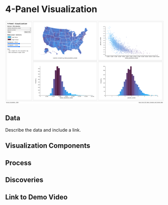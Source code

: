 # 4-Panel Visualization

![4-Panel Visualization](view.png)

## Data

Describe the data and include a link. 

## Visualization Components

## Process

## Discoveries

## Link to Demo Video


